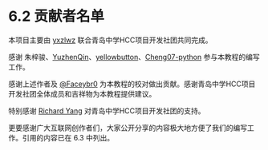 # 6.2 贡献者名单

本项目主要由 [yxzlwz](https://github.com/yxzlwz) 联合青岛中学HCC项目开发社团共同完成。

感谢 朱梓骏、[YuzhenQin](https://github.com/YuzhenQin)、[yellowbutton](https://github.com/yellowbutton)、[Cheng07-python](https://github.com/Cheng07-python) 参与本教程的编写工作。

感谢上述作者及 [@Faceybr0](https://github.com/faceybro) 为本教程的校对做出贡献。感谢青岛中学HCC项目开发社团全体成员和吉祥物为本教程提供建议。

特别感谢 [Richard Yang](https://github.com/yang-zhongtian) 对青岛中学HCC项目开发社团的支持。

更要感谢广大互联网创作者们，大家公开分享的内容极大地方便了我们的编写工作。引用的内容已在 6.3 中列出。
